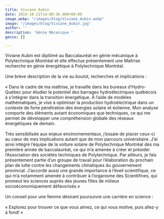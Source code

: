 ```yaml
---
title: Viviane Aubin
date: 2019-10-21T14:00:36.000+00:00
image_webp: "/images/blog/Viviane_Aubin.webp"
image: "/images/blog/Viviane_Aubin.jpg"
author: ''
description: 'Génie Mécanique '
genie: []

---
```

Viviane Aubin est diplômé au Baccalauréat en génie mécanique à Polytechnique Montréal et elle effectue présentement une Maîtrise recherche en génie énergétique à Polytechnique Montréal.  
⠀⠀⠀⠀⠀⠀⠀⠀⠀  
Une brève description de la vie au boulot, recherches et implications :   
⠀⠀⠀⠀⠀⠀⠀⠀⠀  
« Dans le cadre de ma maîtrise, je travaille dans les bureaux d’Hydro-Québec pour étudier le potentiel des barrages hydroélectriques québécois à s’intégrer dans la transition énergétique. À l’aide de modèles mathématiques, je vise à optimiser la production hydroélectrique dans un contexte de forte pénétration des énergies solaire et éolienne. Mon analyse comporte des éléments autant économiques que techniques, ce qui me permet de développer une compréhension globale des réseaux énergétiques de demain.  
⠀⠀⠀⠀⠀⠀⠀⠀⠀  
Très sensibilisée aux enjeux environnementaux, j’essaie de placer ceux-ci au cœur de mes implications autant que de mon parcours universitaire. J’ai ainsi intégré l’équipe de la voiture solaire de Polytechnique Montréal dès ma première année de baccalauréat, ce qui m’a amenée à créer et présider l’Association des sociétés techniques de Polytechnique. Par ailleurs, je fais présentement partie d’un groupe de travail pour l’élaboration du prochain plan de lutte contre les changements climatiques du gouvernement provincial. J’accorde aussi une grande importance à l’éveil scientifique, ce qui m’a notamment amenée à contribuer à l’organisme des Scientifines, qui promeut les sciences auprès des jeunes filles de milieux socioéconomiquement défavorisés.»  
⠀⠀⠀⠀⠀⠀⠀⠀⠀  
Un conseil pour une femme désirant poursuivre une carrière en science :   
⠀⠀⠀⠀⠀⠀⠀⠀⠀  
« Explorez pour trouver ce que vous aimez, ce qui vous motive, puis allez-y à fond! »